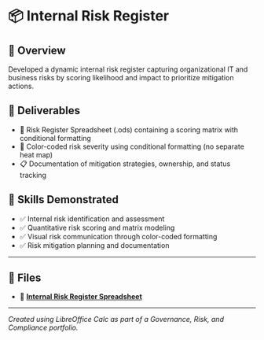 # 📦 Internal Risk Register

## 📌 Overview

Developed a dynamic internal risk register capturing organizational IT and business risks by scoring likelihood and impact to prioritize mitigation actions.

## 📄 Deliverables

- 🧮 Risk Register Spreadsheet (.ods) containing a scoring matrix with conditional formatting
- 🎨 Color-coded risk severity using conditional formatting (no separate heat map)
- 📋 Documentation of mitigation strategies, ownership, and status tracking

## 🧠 Skills Demonstrated

- ✅ Internal risk identification and assessment  
- ✅ Quantitative risk scoring and matrix modeling  
- ✅ Visual risk communication through color-coded formatting  
- ✅ Risk mitigation planning and documentation

---

## 📁 Files

- 📝 [**Internal Risk Register Spreadsheet**](Internal-Risk-Register.ods)

---

*Created using LibreOffice Calc as part of a Governance, Risk, and Compliance portfolio.*

